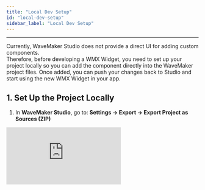 ```yaml
---
title: "Local Dev Setup"
id: "local-dev-setup"
sidebar_label: "Local Dev Setup"
---
```

---

Currently, WaveMaker Studio does not provide a direct UI for adding custom components.  
Therefore, before developing a WMX Widget, you need to set up your project locally so you can add the component directly into the WaveMaker project files. Once added, you can push your changes back to Studio and start using the new WMX Widget in your app.

## 1. Set Up the Project Locally

1. In **WaveMaker Studio**, go to:  **Settings → Export → Export Project as Sources (ZIP)**  

<div style={{ position: "relative", paddingBottom: "56.25%" }}>
  <iframe
    style={{
      width: "100%",
      height: "100%",
      position: "absolute",
      left: 0,
      top: 0,
      borderRadius: 10
    }}
    src="https://embed.app.guidde.com/playbooks/nmSiCcLJYxKDwobxXxQ88q"
    title="Steps to Export WaveMaker Project"
    frameBorder={0}
    referrerPolicy="unsafe-url"
    allowFullScreen="true"
    allow="clipboard-write"
    sandbox="allow-popups allow-popups-to-escape-sandbox allow-scripts allow-forms allow-same-origin allow-presentation"
  />
</div>

2. Download and extract the ZIP file to your local system.  
3. Open the extracted folder in your preferred an Editor/IDE (e.g., Visual Studio Code).  
4. You can now create or edit WMX Widgets and make other custom modifications locally.

---

## 2. Enable Project Sync

To push your local changes to Studio (and pull updates from Studio), you need to set up **[Project Sync](https://docs.wavemaker.com/learn/how-tos/synchronizing-wavemaker-apps-ides-beta/)**.

### Prerequisites
- **Git** must be installed on your system.

### Initialize Workspace Sync
1. Open a terminal in your project’s root directory.  
2. Run:
   ```bash
   mvn wavemaker-workspace:init
   ```
3. When prompted, provide:
    - WaveMaker Studio Host URL
    - Your login credentials using Email & Password or a Token (Token can be generated at `https://<WaveMaker_Studio_Host>/studio/services/auth/token`

4. Keep your WaveMaker Studio session open until the sync completes.
5. When prompted, select the correct project number.

## 3. Sync Commands

- Pull changes from Studio:
```bash
mvn wavemaker-workspace:pull
```
- Push changes to Studio:
```bash
mvn wavemaker-workspace:push
```

Once your custom component is added, use the `push` command to upload it to Studio and start using it in your project.